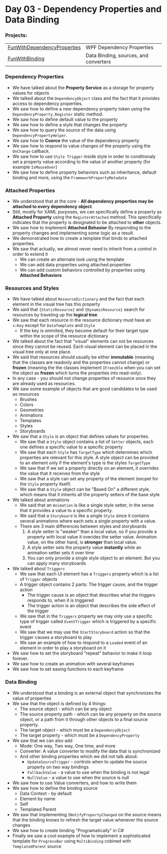 # Day 03 - Dependency Properties and Data Binding
### Projects:
|     |     |
| --- | --- |
| [FunWithDependencyProperties](./projects/FunWithDProperties/) | WPF Dependency Properties | 
| [FunWithBinding](./projects/FunWithBinding/) | Data Binding, sources, and converters |

### Dependency Properties
* We have talked about the **Property Service** as a storage for property values for objects
* We talked about the `DependencyObject` class and the fact that it provides access to dependency properties.
* We saw how to define a new dependency property token using the `DependencyProperty.Register` static method.
* We saw how to define default value to the property
* We saw how to define a style that changes the property
* We saw how to query the source of the data using `DependencyPropertyHelper`.
* We saw how to **Coerce** the value of the dependency property
* We saw how to respond to value changes of the property using the `OnChange` callback.
* We saw how to use `Style Trigger` inside style in order to conditionaly set a property value according to the value of another property (for example `IsMouseOver`)
* We saw how to define property behaviors such as inheritance, default binding and more, using the `FrameworkPropertyMetadata`

### Attached Properties
* We understood that at the core - **All dependency properties may be attached to every dependency object**. 
* Still, mostly for XAML purposes, we can specifically define a property as **Attached Property** using the `RegisterAttached` method. This specifically indicates that the property is designated to be attached to **other** objects.
* We saw how to implement **Attached Behavior** By responding to the property changes and implementing some logic as a result.
* We demonstrated how to create a template that binds to attached properties.
* We saw that actually, we almost never need to inherit from a control in order to extend it
  * We can create an alternate look using the template
  * We can add data properties using attached properties
  * We can add custom behaviors controlled by properties using **Attached Behaviors**

### Resources and Styles
* We have talked about `ResourceDictionary` and the fact that each element in the visual tree has this property
* We said that `{StaticResource}` and `{DynamicResource}` search for resources by traveling up the **logical tree**
* We saw that each resource in the resource dictionary must have an `x:Key` except for `DataTemplate` and `Style`
  * If the key is ommited, they become default for their target type within the scope of the resource dictionary
* We talked about the fact that "visual" elements can not be resources since they cannot be reused. Each visual element can be placed in the visual tree only at one place.
* We said that resources should usually be either **immutable** (meaning that the classes are readonly and the properties cannot change) or **frozen** (meaning the the classes implement `IFreezble` when you can set the object as **frozen** which turns the properties into read-only).
* In any case - you should not change properties of resource once they are already used as resources.
* We saw some example of objects that are good candidates to be used as resources
  * Brushes
  * Colors
  * Geometries
  * Animations
  * Templates
  * Styles
  * Storyboards
* We saw that a `Style` is an object that defines values for properties. 
  * We saw that a `Style` object contains a list of `Setter` objects, each one defines a specific value to a specific property
  * We saw that each `Style` has `TargetType` which determines which properties are relevant for this style. A style object can be provided to an element only if the element's type is the styles `TargetType`
  * We saw that if we set a property directly on an element, it overrides the value that it receives from the style
  * We saw that a style can set any property of the element (excpet for the `Style` property itself)
  * We saw that a `Style` object can be "Based On" a different style, which means that it inherits all the property setters of the base style
* We talked about animations
  * We said that an `Animation` is like a single style setter, in the sense that it provides a value to a specific property.
  * We said that a `Storyboard` is like a single `Style` since it contains several animations where each sets a single property with a value.
  * There are 3 main differences between styles and storyboards
    1. A style setter is "weaker" than a local value, so if you provide a property with local value it overides the setter value. Animation value, on the other hand, is **stronger** than local value. 
    2. A style setter sets the property value **instantly** while an animation setter sets it over time
    3. You can only provide a single style object to an element. But you can apply many storyboards
* We talked about `Triggers`
  * We saw that each UI element has a `Triggers` property which is a list of `Trigger` objects
  * A trigger object contains 2 parts: The trigger cause, and the trigger action
    * The trigger cause is an object that describes what the triggers responds to, when it is triggered
    * The trigger action is an object that describes the side effect of the trigger
  * We saw that in the `Triggers` property we may only use a specific type of trigger called `EventTrigger` which is triggered by a specific event
  * We saw that we may use the `StartStoryboard` action so that the trigger causes a storyboard to play
  * We saw an example of how to respond to a `Loaded` event of an element in order to play a storyboard on it
* We saw how to set the storyboard "repeat" behavior to make it loop forever.
* We saw how to create an animation with several keyframes
* We saw how to set easing functions to each keyframe


### Data Binding
* We understood that a binding is an external object that synchronizes the value of properties
* We saw that the object is defined by 4 things:
  * The source object - which can be any object
  * The source property path - which can be any property on the source object, or a path from it through other objects to a final source property.
  * The target object - which must be a `DependencyObject`
  * The target property - which must be a `DependencyProperty`
* We saw that we can also add
  * Mode: One way, Two way, One time, and more
  * Converter: A value converter to modify the data that is synchronized
  * And other binding properties which we did not talk about:
    * `UpdateSourceTrigger` - controls when to update the source property on two way bindings
    * `FallbackValue` - a value to use when the binding is not legal
    * `NullValue` - a value to use when the source is null
* We saw how to use Value converters, and how to write them
* We saw how to define the binding source
  * Data Context - by default
  * Element by name
  * Self
  * Templated Parent
* We saw that implementing `INotifyPropertyChanged` on the source means that the binding knows to refresh the target value whenever the source changes
* We saw how to create binding "Programatically" in C#
* Finally we saw a cool example of how to implement a sophisticated template for `ProgressBar` using `MultiBinding` cobined with `TemplatedParent` source


